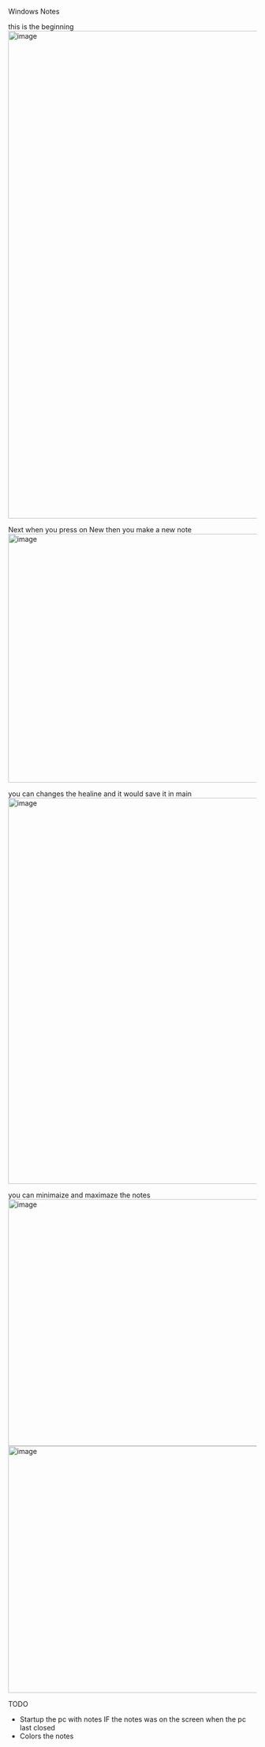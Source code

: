 Windows Notes

this is the beginning
<img width="1135" height="988" alt="image" src="https://github.com/user-attachments/assets/d24e679f-a55f-4e56-bc60-a914984ad5af" />

Next when you press on New then you make a new note
<img width="862" height="504" alt="image" src="https://github.com/user-attachments/assets/24fc4d2f-c4bc-49e9-bedd-8e50b88a3432" />

you can changes the healine and it would save it in main
<img width="810" height="782" alt="image" src="https://github.com/user-attachments/assets/73080c7b-722d-4544-9fc6-fda6771b7f99" />

you can minimaize and maximaze the notes
<img width="1000" height="500" alt="image" src="https://github.com/user-attachments/assets/26c4c06c-2d87-453c-8e76-6e10e5a7a66d" /><img width="1000" height="500" alt="image" src="https://github.com/user-attachments/assets/f32e1ef9-3dc3-450d-9b7f-adc7142d8dc2" />

TODO
- Startup the pc with notes IF the notes was on the screen when the pc last closed
- Colors the notes
